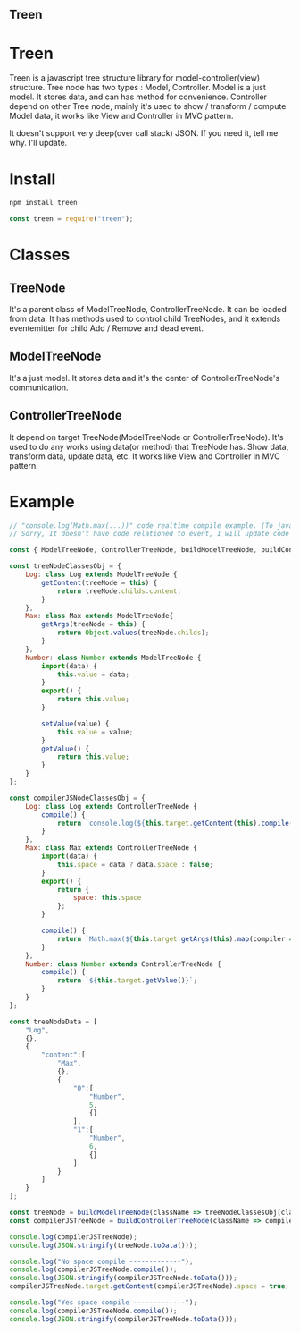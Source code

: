 Treen
-------

# Treen
Treen is a javascript tree structure library for model-controller(view) structure.
Tree node has two types : Model, Controller.
Model is a just model. It stores data, and can has method for convenience.
Controller depend on other Tree node, mainly it's used to show / transform / compute Model data, it works like View and Controller in MVC pattern.   
   
It doesn't support very deep(over call stack) JSON. If you need it, tell me why. I'll update.

# Install
```bash
npm install treen
```
```js
const treen = require("treen");
```

# Classes

## TreeNode
It's a parent class of ModelTreeNode, ControllerTreeNode.
It can be loaded from data. It has methods used to control child TreeNodes, and it extends eventemitter for child Add / Remove and dead event.

## ModelTreeNode
It's a just model. It stores data and it's the center of ControllerTreeNode's communication.

## ControllerTreeNode
It depend on target TreeNode(ModelTreeNode or ControllerTreeNode).
It's used to do any works using data(or method) that TreeNode has.
Show data, transform data, update data, etc.
It works like View and Controller in MVC pattern.

# Example
```js
// "console.log(Math.max(...))" code realtime compile example. (To javascript)
// Sorry, It doesn't have code relationed to event, I will update code soon.

const { ModelTreeNode, ControllerTreeNode, buildModelTreeNode, buildControllerTreeNode } = require("treen");

const treeNodeClassesObj = {
    Log: class Log extends ModelTreeNode {
        getContent(treeNode = this) {
            return treeNode.childs.content;
        }
    },
    Max: class Max extends ModelTreeNode{
        getArgs(treeNode = this) {
            return Object.values(treeNode.childs);
        }
    },
    Number: class Number extends ModelTreeNode {
        import(data) {
            this.value = data;
        }
        export() {
            return this.value;
        }

        setValue(value) {
            this.value = value;
        }
        getValue() {
            return this.value;
        }
    }
};

const compilerJSNodeClassesObj = {
    Log: class Log extends ControllerTreeNode {
        compile() {
            return `console.log(${this.target.getContent(this).compile()})`;
        }
    },
    Max: class Max extends ControllerTreeNode {
        import(data) {
            this.space = data ? data.space : false;
        }
        export() {
            return {
                space: this.space
            };
        }

        compile() {
            return `Math.max(${this.target.getArgs(this).map(compiler => compiler.compile()).join(","+(this.space ? " " : ""))})`;
        }
    },
    Number: class Number extends ControllerTreeNode {
        compile() {
            return `${this.target.getValue()}`;
        }
    }
};

const treeNodeData = [
    "Log",
    {},
    {
        "content":[
            "Max",
            {},
            {
                "0":[
                    "Number",
                    5,
                    {}
                ],
                "1":[
                    "Number",
                    6,
                    {}
                ]
            }
        ]
    }
];

const treeNode = buildModelTreeNode(className => treeNodeClassesObj[className], treeNodeData);
const compilerJSTreeNode = buildControllerTreeNode(className => compilerJSNodeClassesObj[className], treeNode);

console.log(compilerJSTreeNode);
console.log(JSON.stringify(treeNode.toData()));

console.log("No space compile -------------");
console.log(compilerJSTreeNode.compile());
console.log(JSON.stringify(compilerJSTreeNode.toData()));
compilerJSTreeNode.target.getContent(compilerJSTreeNode).space = true;

console.log("Yes space compile -------------");
console.log(compilerJSTreeNode.compile());
console.log(JSON.stringify(compilerJSTreeNode.toData()));
```